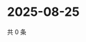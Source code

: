 # 2025-08-25

共 0 条

<!-- BEGIN ZHIHUQUESTIONS -->
<!-- 最后更新时间 Mon Aug 25 2025 23:12:15 GMT+0800 (China Standard Time) -->

<!-- END ZHIHUQUESTIONS -->
